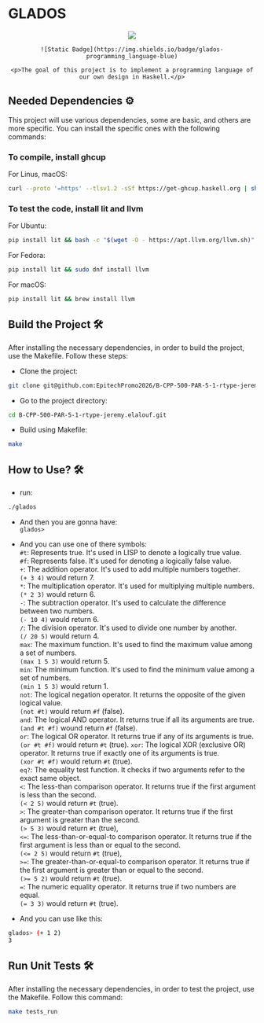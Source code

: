 # GLADOS

<div align="center">
    <img src="https://static.wikia.nocookie.net/epicpixelbattles/images/5/5f/400px-GLaDOS_P2.png/revision/latest?cb=20191127181958">

    ![Static Badge](https://img.shields.io/badge/glados-programming_language-blue)

    <p>The goal of this project is to implement a programming language of our own design in Haskell.</p>

</div>

## Needed Dependencies ⚙️

This project will use various dependencies, some are basic, and others are more specific. You can install the specific ones with the following commands:

### To compile, install ghcup

For Linus, macOS:

```sh
curl --proto '=https' --tlsv1.2 -sSf https://get-ghcup.haskell.org | sh
```

### To test the code, install lit and llvm

For Ubuntu:

```sh
pip install lit && bash -c "$(wget -O - https://apt.llvm.org/llvm.sh)"
```

For Fedora:

```sh
pip install lit && sudo dnf install llvm
```

For macOS:

```sh
pip install lit && brew install llvm
```

## Build the Project 🛠️

After installing the necessary dependencies, in order to build the project, use the Makefile. Follow these steps:

- Clone the project:

```sh
git clone git@github.com:EpitechPromo2026/B-CPP-500-PAR-5-1-rtype-jeremy.elalouf.git
```

- Go to the project directory:

```sh
cd B-CPP-500-PAR-5-1-rtype-jeremy.elalouf.git
```

- Build using Makefile:

```sh
make
```

## How to Use? 🛠️

- run:

```sh
./glados
```

- And then you are gonna have:  
  `glados>`

- And you can use one of there symbols:  
  `#t`: Represents true. It's used in LISP to denote a logically true value.  
  `#f`: Represents false. It's used for denoting a logically false value.  
  `+`: The addition operator. It's used to add multiple numbers together.  
  `(+ 3 4)` would return 7.  
  `*`: The multiplication operator. It's used for multiplying multiple numbers.  
  `(* 2 3)` would return 6.  
  `-`: The subtraction operator. It's used to calculate the difference between two numbers.  
  `(- 10 4)` would return 6.  
  `/`: The division operator. It's used to divide one number by another.  
  `(/ 20 5)` would return 4.  
  `max`: The maximum function. It's used to find the maximum value among a set of numbers.  
  `(max 1 5 3)` would return 5.  
  `min`: The minimum function. It's used to find the minimum value among a set of numbers.  
  `(min 1 5 3)` would return 1.  
  `not`: The logical negation operator. It returns the opposite of the given logical value.  
  `(not #t)` would return `#f` (false).  
  `and`: The logical AND operator. It returns true if all its arguments are true.  
  `(and #t #f)` wound return `#f` (false).  
  `or`: The logical OR operator. It returns true if any of its arguments is true.  
  `(or #t #f)` would return `#t` (true).
  `xor`: The logical XOR (exclusive OR) operator. It returns true if exactly one of its arguments is true.  
  `(xor #t #f)` would return `#t` (true).  
  `eq?`: The equality test function. It checks if two arguments refer to the exact same object.  
  `<`: The less-than comparison operator. It returns true if the first argument is less than the second.  
  `(< 2 5)` would return `#t` (true).  
  `>`: The greater-than comparison operator. It returns true if the first argument is greater than the second.  
  `(> 5 3)` would return `#t` (true),  
  `<=`: The less-than-or-equal-to comparison operator. It returns true if the first argument is less than or equal to the second.  
  `(<= 2 5)` would return `#t` (true),  
  `>=`: The greater-than-or-equal-to comparison operator. It returns true if the first argument is greater than or equal to the second.  
  `(>= 5 2)` would return `#t` (true).  
  `=`: The numeric equality operator. It returns true if two numbers are equal.  
  `(= 3 3)` would return `#t` (true).

- And you can use like this:

```sh
glados> (+ 1 2)
3
```

## Run Unit Tests 🛠️

After installing the necessary dependencies, in order to test the project, use the Makefile. Follow this command:

```sh
make tests_run
```
